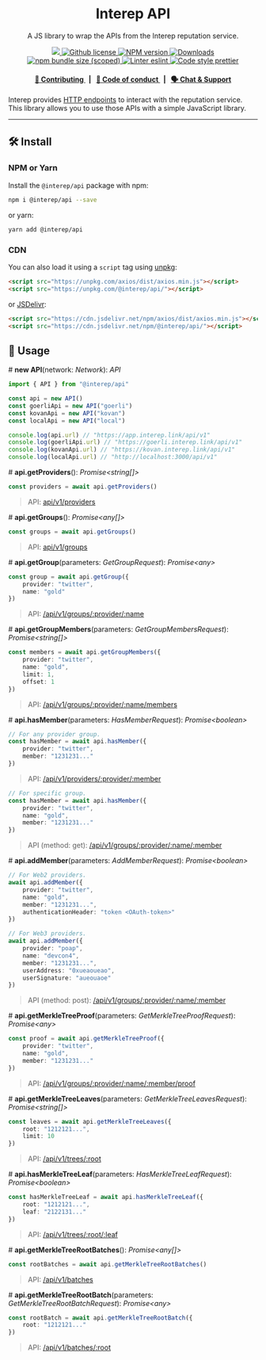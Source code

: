 <p align="center">
    <h1 align="center">
        Interep API
    </h1>
    <p align="center">A JS library to wrap the APIs from the Interep reputation service.</p>
</p>

<p align="center">
    <a href="https://github.com/interep-project">
        <img src="https://img.shields.io/badge/project-Interep-blue.svg?style=flat-square">
    </a>
    <a href="https://github.com/interep-project/interep.js/blob/main/LICENSE">
        <img alt="Github license" src="https://img.shields.io/github/license/interep-project/interep.js.svg?style=flat-square">
    </a>
    <a href="https://www.npmjs.com/package/@interep/api">
        <img alt="NPM version" src="https://img.shields.io/npm/v/@interep/api?style=flat-square" />
    </a>
    <a href="https://npmjs.org/package/@interep/api">
        <img alt="Downloads" src="https://img.shields.io/npm/dm/@interep/api.svg?style=flat-square" />
    </a>
    <a href="https://bundlephobia.com/package/@interep/api">
        <img alt="npm bundle size (scoped)" src="https://img.shields.io/bundlephobia/minzip/@interep/api" />
    </a>
    <a href="https://eslint.org/">
        <img alt="Linter eslint" src="https://img.shields.io/badge/linter-eslint-8080f2?style=flat-square&logo=eslint" />
    </a>
    <a href="https://prettier.io/">
        <img alt="Code style prettier" src="https://img.shields.io/badge/code%20style-prettier-f8bc45?style=flat-square&logo=prettier" />
    </a>
</p>

<div align="center">
    <h4>
        <a href="https://docs.interep.link/contributing">
            👥 Contributing
        </a>
        <span>&nbsp;&nbsp;|&nbsp;&nbsp;</span>
        <a href="https://docs.interep.link/code-of-conduct">
            🤝 Code of conduct
        </a>
        <span>&nbsp;&nbsp;|&nbsp;&nbsp;</span>
        <a href="https://appliedzkp.org/discord">
            🗣️ Chat &amp; Support
        </a>
    </h4>
</div>

Interep provides [HTTP endpoints](https://docs.interep.link/api#reputation-service) to interact with the reputation service. This library allows you to use those APIs with a simple JavaScript library.

---

## 🛠 Install

### NPM or Yarn

Install the `@interep/api` package with npm:

```bash
npm i @interep/api --save
```

or yarn:

```bash
yarn add @interep/api
```

### CDN

You can also load it using a `script` tag using [unpkg](https://unpkg.com/):

```html
<script src="https://unpkg.com/axios/dist/axios.min.js"></script>
<script src="https://unpkg.com/@interep/api/"></script>
```

or [JSDelivr](https://www.jsdelivr.com/):

```html
<script src="https://cdn.jsdelivr.net/npm/axios/dist/axios.min.js"></script>
<script src="https://cdn.jsdelivr.net/npm/@interep/api/"></script>
```

## 📜 Usage

\# **new API**(network: _Network_): _API_

```typescript
import { API } from "@interep/api"

const api = new API()
const goerliApi = new API("goerli")
const kovanApi = new API("kovan")
const localApi = new API("local")

console.log(api.url) // "https://app.interep.link/api/v1"
console.log(goerliApi.url) // "https://goerli.interep.link/api/v1"
console.log(kovanApi.url) // "https://kovan.interep.link/api/v1"
console.log(localApi.url) // "http://localhost:3000/api/v1"
```

\# **api.getProviders**(): _Promise<string[]>_

```typescript
const providers = await api.getProviders()
```

> API: [api/v1/providers](https://docs.interep.link/api#apiv1providers)

\# **api.getGroups**(): _Promise<any[]>_

```typescript
const groups = await api.getGroups()
```

> API: [api/v1/groups](https://docs.interep.link/api#apiv1groups)

\# **api.getGroup**(parameters: _GetGroupRequest_): _Promise<any\>_

```typescript
const group = await api.getGroup({
    provider: "twitter",
    name: "gold"
})
```

> API: [/api/v1/groups/:provider/:name](https://docs.interep.link/api#apiv1groupsprovidername)

\# **api.getGroupMembers**(parameters: _GetGroupMembersRequest_): _Promise<string[]>_

```typescript
const members = await api.getGroupMembers({
    provider: "twitter",
    name: "gold",
    limit: 1,
    offset: 1
})
```

> API: [/api/v1/groups/:provider/:name/members](https://docs.interep.link/api#apiv1groupsprovidernamememberslimit0offset0)

\# **api.hasMember**(parameters: _HasMemberRequest_): _Promise<boolean\>_

```typescript
// For any provider group.
const hasMember = await api.hasMember({
    provider: "twitter",
    member: "1231231..."
})
```

> API: [/api/v1/providers/:provider/:member](https://docs.interep.link/api#apiv1providersprovidermember)

```typescript
// For specific group.
const hasMember = await api.hasMember({
    provider: "twitter",
    name: "gold",
    member: "1231231..."
})
```

> API (method: get): [/api/v1/groups/:provider/:name/:member](https://docs.interep.link/api#apiv1groupsprovidernamemember)

\# **api.addMember**(parameters: _AddMemberRequest_): _Promise<boolean\>_

```typescript
// For Web2 providers.
await api.addMember({
    provider: "twitter",
    name: "gold",
    member: "1231231...",
    authenticationHeader: "token <OAuth-token>"
})
```

```typescript
// For Web3 providers.
await api.addMember({
    provider: "poap",
    name: "devcon4",
    member: "1231231...",
    userAddress: "0xueaoueao",
    userSignature: "aueouaoe"
})
```

> API (method: post): [/api/v1/groups/:provider/:name/:member](https://docs.interep.link/api#apiv1groupsprovidernamemember)

\# **api.getMerkleTreeProof**(parameters: _GetMerkleTreeProofRequest_): _Promise<any\>_

```typescript
const proof = await api.getMerkleTreeProof({
    provider: "twitter",
    name: "gold",
    member: "1231231..."
})
```

> API: [/api/v1/groups/:provider/:name/:member/proof](https://docs.interep.link/api#apiv1groupsprovidernamememberproof)

\# **api.getMerkleTreeLeaves**(parameters: _GetMerkleTreeLeavesRequest_): _Promise<string[]>_

```typescript
const leaves = await api.getMerkleTreeLeaves({
    root: "1212121...",
    limit: 10
})
```

> API: [/api/v1/trees/:root](https://docs.interep.link/api#apiv1treesroot)

\# **api.hasMerkleTreeLeaf**(parameters: _HasMerkleTreeLeafRequest_): _Promise<boolean\>_

```typescript
const hasMerkleTreeLeaf = await api.hasMerkleTreeLeaf({
    root: "1212121...",
    leaf: "2122131..."
})
```

> API: [/api/v1/trees/:root/:leaf](https://docs.interep.link/api#apiv1treesrootleaf)

\# **api.getMerkleTreeRootBatches**(): _Promise<any[]\>_

```typescript
const rootBatches = await api.getMerkleTreeRootBatches()
```

> API: [/api/v1/batches](https://docs.interep.link/api#apiv1batches)

\# **api.getMerkleTreeRootBatch**(parameters: _GetMerkleTreeRootBatchRequest_): _Promise<any\>_

```typescript
const rootBatch = await api.getMerkleTreeRootBatch({
    root: "1212121..."
})
```

> API: [/api/v1/batches/:root](https://docs.interep.link/api#apiv1batchesroot)
